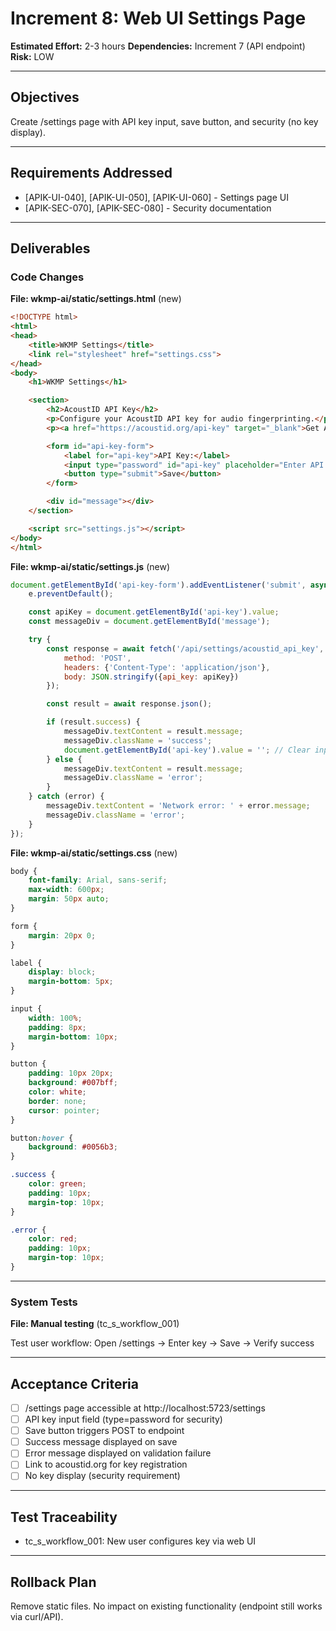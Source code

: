 # Increment 8: Web UI Settings Page

**Estimated Effort:** 2-3 hours
**Dependencies:** Increment 7 (API endpoint)
**Risk:** LOW

---

## Objectives

Create /settings page with API key input, save button, and security (no key display).

---

## Requirements Addressed

- [APIK-UI-040], [APIK-UI-050], [APIK-UI-060] - Settings page UI
- [APIK-SEC-070], [APIK-SEC-080] - Security documentation

---

## Deliverables

### Code Changes

**File: wkmp-ai/static/settings.html** (new)

```html
<!DOCTYPE html>
<html>
<head>
    <title>WKMP Settings</title>
    <link rel="stylesheet" href="settings.css">
</head>
<body>
    <h1>WKMP Settings</h1>

    <section>
        <h2>AcoustID API Key</h2>
        <p>Configure your AcoustID API key for audio fingerprinting.</p>
        <p><a href="https://acoustid.org/api-key" target="_blank">Get API key</a></p>

        <form id="api-key-form">
            <label for="api-key">API Key:</label>
            <input type="password" id="api-key" placeholder="Enter API key">
            <button type="submit">Save</button>
        </form>

        <div id="message"></div>
    </section>

    <script src="settings.js"></script>
</body>
</html>
```

**File: wkmp-ai/static/settings.js** (new)

```javascript
document.getElementById('api-key-form').addEventListener('submit', async (e) => {
    e.preventDefault();

    const apiKey = document.getElementById('api-key').value;
    const messageDiv = document.getElementById('message');

    try {
        const response = await fetch('/api/settings/acoustid_api_key', {
            method: 'POST',
            headers: {'Content-Type': 'application/json'},
            body: JSON.stringify({api_key: apiKey})
        });

        const result = await response.json();

        if (result.success) {
            messageDiv.textContent = result.message;
            messageDiv.className = 'success';
            document.getElementById('api-key').value = ''; // Clear input
        } else {
            messageDiv.textContent = result.message;
            messageDiv.className = 'error';
        }
    } catch (error) {
        messageDiv.textContent = 'Network error: ' + error.message;
        messageDiv.className = 'error';
    }
});
```

**File: wkmp-ai/static/settings.css** (new)

```css
body {
    font-family: Arial, sans-serif;
    max-width: 600px;
    margin: 50px auto;
}

form {
    margin: 20px 0;
}

label {
    display: block;
    margin-bottom: 5px;
}

input {
    width: 100%;
    padding: 8px;
    margin-bottom: 10px;
}

button {
    padding: 10px 20px;
    background: #007bff;
    color: white;
    border: none;
    cursor: pointer;
}

button:hover {
    background: #0056b3;
}

.success {
    color: green;
    padding: 10px;
    margin-top: 10px;
}

.error {
    color: red;
    padding: 10px;
    margin-top: 10px;
}
```

---

### System Tests

**File: Manual testing** (tc_s_workflow_001)

Test user workflow: Open /settings → Enter key → Save → Verify success

---

## Acceptance Criteria

- [ ] /settings page accessible at http://localhost:5723/settings
- [ ] API key input field (type=password for security)
- [ ] Save button triggers POST to endpoint
- [ ] Success message displayed on save
- [ ] Error message displayed on validation failure
- [ ] Link to acoustid.org for key registration
- [ ] No key display (security requirement)

---

## Test Traceability

- tc_s_workflow_001: New user configures key via web UI

---

## Rollback Plan

Remove static files. No impact on existing functionality (endpoint still works via curl/API).
